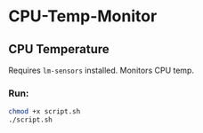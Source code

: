 # CPU-Temp-Monitor

## CPU Temperature
Requires `lm-sensors` installed. Monitors CPU temp.

### Run:
```bash
chmod +x script.sh
./script.sh
